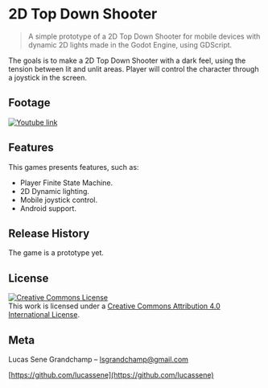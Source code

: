 # 2D Top Down Shooter
> A simple prototype of a 2D Top Down Shooter for mobile devices with dynamic 2D lights made in the Godot Engine, using GDScript.

The goals is to make a 2D Top Down Shooter with a dark feel, using the tension between lit and unlit areas. Player will control the character through a joystick in the screen.
 
## Footage
[![Youtube link](https://img.youtube.com/vi/ZvokUGqk7oU/0.jpg)](https://youtu.be/ZvokUGqk7oU)


## Features

This games presents features, such as:
- Player Finite State Machine.
- 2D Dynamic lighting.
- Mobile joystick control.
- Android support.

## Release History

The game is a prototype yet.

## License
<a rel="license" href="http://creativecommons.org/licenses/by/4.0/"><img alt="Creative Commons License" style="border-width:0" src="https://i.creativecommons.org/l/by/4.0/88x31.png" /></a><br />This work is licensed under a <a rel="license" href="http://creativecommons.org/licenses/by/4.0/">Creative Commons Attribution 4.0 International License</a>.

## Meta

Lucas Sene Grandchamp – lsgrandchamp@gmail.com

[https://github.com/lucassene](https://github.com/lucassene)
